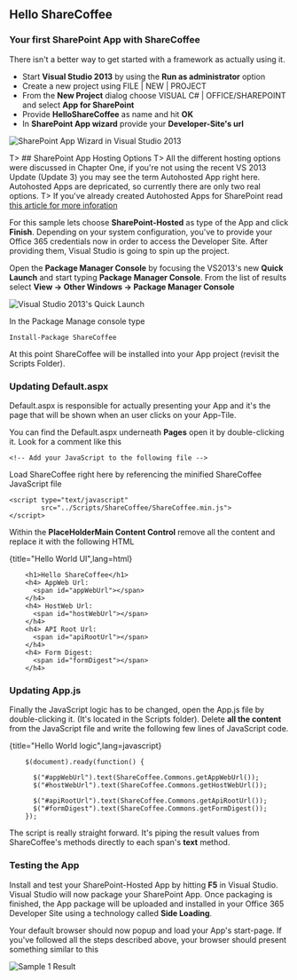 ## Hello ShareCoffee

### Your first SharePoint App with ShareCoffee

There isn't a better way to get started with a framework as actually using it.

  * Start **Visual Studio 2013** by using the **Run as administrator** option
  * Create a new project using FILE | NEW | PROJECT
  * From the **New Project** dialog choose VISUAL C# | OFFICE/SHAREPOINT and select **App for SharePoint**
  * Provide **HelloShareCoffee** as name and hit **OK**
  * In **SharePoint App wizard** provide your **Developer-Site's url**

![SharePoint App Wizard in Visual Studio 2013](images/GettingStarted/app_wizard.png)

T> ## SharePoint App Hosting Options
T> All the different hosting options were discussed in Chapter One, if you're not using the recent VS 2013 Update (Update 3) you may see the term Autohosted App right here. Autohosted Apps are depricated, so currently there are only two real options.
T> If you've already created Autohosted Apps for SharePoint read [this article for more inforation](http://blogs.office.com/2014/05/16/update-on-autohosted-apps-preview-program/)

For this sample lets choose **SharePoint-Hosted** as type of the App and click **Finish**. Depending on your system configuration, you've to provide your Office 365 credentials now in order to access the Developer Site. After providing them, Visual Studio is going to spin up the project.

Open the **Package Manager Console** by focusing the VS2013's new **Quick Launch** and start typing **Package Manager Console**. From the list of results select **View -> Other Windows -> Package Manager Console**

![Visual Studio 2013's Quick Launch](images/GettingStarted/quicklaunch.png)

In the Package Manage console type

    Install-Package ShareCoffee

At this point ShareCoffee will be installed into your App project (revisit the Scripts Folder).

### Updating Default.aspx

Default.aspx is responsible for actually presenting your App and it's the page that will be shown when an user clicks on your App-Tile.

You can find the Default.aspx underneath **Pages** open it by double-clicking it. Look for a comment like this

    <!-- Add your JavaScript to the following file -->

Load ShareCoffee right here by referencing the minified ShareCoffee JavaScript file

    <script type="text/javascript"
            src="../Scripts/ShareCoffee/ShareCoffee.min.js">
    </script>

Within the **PlaceHolderMain Content Control** remove all the content and replace it with the following HTML

{title="Hello World UI",lang=html}
~~~~~~
    <h1>Hello ShareCoffee</h1>
    <h4> AppWeb Url:
      <span id="appWebUrl"></span>
    </h4>
    <h4> HostWeb Url:
      <span id="hostWebUrl"></span>
    </h4>
    <h4> API Root Url:
      <span id="apiRootUrl"></span>
    </h4>
    <h4> Form Digest:
      <span id="formDigest"></span>
    </h4>
~~~~~~

### Updating App.js

Finally the JavaScript logic has to be changed, open the App.js file by double-clicking it. (It's located in the Scripts folder). Delete **all the content** from the JavaScript file and write the following few lines of JavaScript code.

{title="Hello World logic",lang=javascript}
~~~~~~
    $(document).ready(function() {

      $("#appWebUrl").text(ShareCoffee.Commons.getAppWebUrl());
      $("#hostWebUrl").text(ShareCoffee.Commons.getHostWebUrl());

      $("#apiRootUrl").text(ShareCoffee.Commons.getApiRootUrl());
      $("#formDigest").text(ShareCoffee.Commons.getFormDigest());
    });
~~~~~~

The script is really straight forward. It's piping the result values from ShareCoffee's methods directly to each span's **text** method.

### Testing the App

 Install and test your SharePoint-Hosted App by hitting **F5** in Visual Studio. Visual Studio will now package your SharePoint App. Once packaging is finished, the App package will be uploaded and installed in your Office 365 Developer Site using a technology called **Side Loading**.

 Your default browser should now popup and load your App's start-page. If you've followed all the steps described above, your browser should present something similar to this

 ![Sample 1 Result](images/GettingStarted/sample1_result.png)
